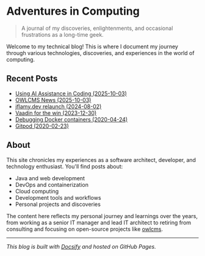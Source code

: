# Adventures in Computing

> A journal of my discoveries, enlightenments, and occasional frustrations as a long-time geek.

Welcome to my technical blog! This is where I document my journey through various technologies, discoveries, and experiences in the world of computing.

## Recent Posts

- [Using AI Assistance in Coding (2025-10-03)](posts/2025-10-03-ai-coding.md)
- [OWLCMS News (2025-10-03)](posts/2025-10-03-owlcms-news.md)
- [jflamy.dev relaunch (2024-08-02)](posts/2024-08-02-relaunch.md)
- [Vaadin for the win (2023-12-30)](posts/2023-12-30-vaadin.md)
- [Debugging Docker containers (2020-04-24)](posts/2020-04-24-docker.md)
- [Gitpod (2020-02-23)](posts/2020-02-23-gitpod.md)

## About

This site chronicles my experiences as a software architect, developer, and technology enthusiast. You'll find posts about:

- Java and web development
- DevOps and containerization
- Cloud computing
- Development tools and workflows
- Personal projects and discoveries

The content here reflects my personal journey and learnings over the years, from working as a senior IT manager and lead IT architect to retiring from consulting and focusing on open-source projects like [owlcms](https://owlcms.jflamy.dev).

---

*This blog is built with [Docsify](https://docsify.js.org) and hosted on GitHub Pages.*
